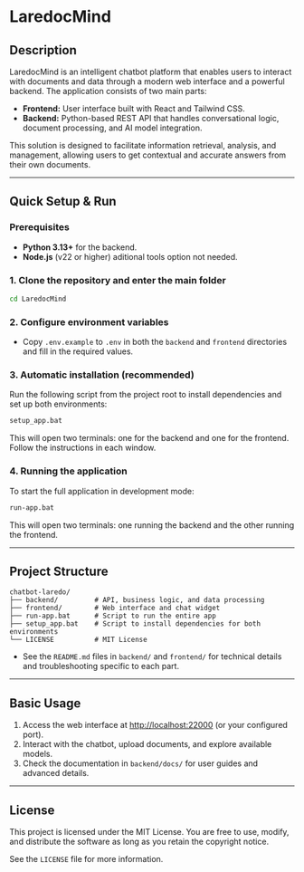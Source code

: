 # LaredocMind

## Description
LaredocMind is an intelligent chatbot platform that enables users to interact with documents and data through a modern web interface and a powerful backend. The application consists of two main parts:
- **Frontend:** User interface built with React and Tailwind CSS.
- **Backend:** Python-based REST API that handles conversational logic, document processing, and AI model integration.

This solution is designed to facilitate information retrieval, analysis, and management, allowing users to get contextual and accurate answers from their own documents.

---

## Quick Setup & Run

### Prerequisites
- **Python 3.13+** for the backend.
- **Node.js** (v22 or higher) aditional tools option not needed.

### 1. Clone the repository and enter the main folder
```sh
cd LaredocMind
```

### 2. Configure environment variables
- Copy `.env.example` to `.env` in both the `backend` and `frontend` directories and fill in the required values.

### 3. Automatic installation (recommended)
Run the following script from the project root to install dependencies and set up both environments:
```sh
setup_app.bat
```
This will open two terminals: one for the backend and one for the frontend. Follow the instructions in each window.

### 4. Running the application
To start the full application in development mode:
```sh
run-app.bat
```
This will open two terminals: one running the backend and the other running the frontend.

---

## Project Structure
```
chatbot-laredo/
├── backend/         # API, business logic, and data processing
├── frontend/        # Web interface and chat widget
├── run-app.bat      # Script to run the entire app
├── setup_app.bat    # Script to install dependencies for both environments
└── LICENSE          # MIT License
```

- See the `README.md` files in `backend/` and `frontend/` for technical details and troubleshooting specific to each part.

---

## Basic Usage
1. Access the web interface at [http://localhost:22000](http://localhost:22000) (or your configured port).
2. Interact with the chatbot, upload documents, and explore available models.
3. Check the documentation in `backend/docs/` for user guides and advanced details.

---

## License
This project is licensed under the MIT License. You are free to use, modify, and distribute the software as long as you retain the copyright notice.

See the `LICENSE` file for more information.
